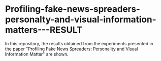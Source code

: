 # Profiling-fake-news-spreaders-personalty-and-visual-information-matters---RESULT
In this repository, the results obtained from the experiments presented in the paper "Profiling Fake News Spreaders: Personality and Visual Information Matter" are shown.
